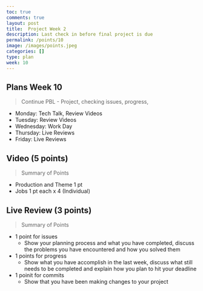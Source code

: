 ```yaml
---
toc: true
comments: true
layout: post
title:  Project Week 2
description: Last check in before final project is due
permalink: /points/10
image: /images/points.jpeg
categories: []
type: plan
week: 10
---
```


## Plans Week 10
> Continue PBL - Project, checking issues, progress, 
- Monday: Tech Talk, Review Videos
- Tuesday: Review Videos
- Wednesday: Work Day
- Thursday: Live Reviews
- Friday: Live Reviews

## Video (5 points)
> Summary of Points
- Production and Theme 1 pt
- Jobs 1 pt each x 4 (Individual)

## Live Review (3 points)
> Summary of Points
- 1 point for issues
    - Show your planning process and what you have completed, discuss the problems you have encountered and how you solved them
- 1 points for progress 
    - Show what you have accomplish in the last week, discuss what still needs to be completed and explain how you plan to hit your deadline
- 1 poinit for commits
    - Show that you have been making changes to your project
    